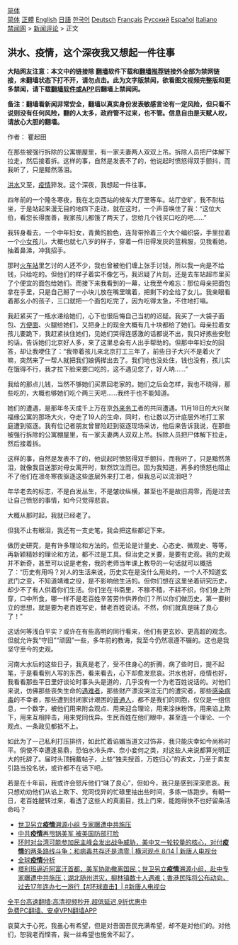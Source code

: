  <!-- 面包屑导航 --> <div class="breadcrumb"><!-- GTranslate: https://gtranslate.io/ -->  <div class="switcher notranslate">  <div class="selected">  <a href="#" onclick="return false;"> 简体</a>  </div>  <div class="option">  <a href="https://www.bannedbook.org" onclick="doGTranslate('zh-CN|zh-CN');jQuery('div.switcher div.selected a').html(jQuery(this).html());return false;" title="简体中文" class="nturl selected"> 简体</a>  <a href="https://www.bannedbook.org/zh-tw/" onclick="doGTranslate('zh-CN|zh-TW');jQuery('div.switcher div.selected a').html(jQuery(this).html());return false;" title="繁體中文" class="nturl"> 正體</a>  <a href="https://www.bannedbook.org/en/" onclick="doGTranslate('zh-CN|en');jQuery('div.switcher div.selected a').html(jQuery(this).html());return false;" title="English" class="nturl"> English</a>  <a href="https://www.bannedbook.org/ja/" onclick="doGTranslate('zh-CN|ja');jQuery('div.switcher div.selected a').html(jQuery(this).html());return false;" title="日本語" class="nturl"> 日語</a>  <a href="https://www.bannedbook.org/ko/" onclick="doGTranslate('zh-CN|ko');jQuery('div.switcher div.selected a').html(jQuery(this).html());return false;" title="한국어" class="nturl"> 한국어</a>  <a href="https://www.bannedbook.org/de/" onclick="doGTranslate('zh-CN|de');jQuery('div.switcher div.selected a').html(jQuery(this).html());return false;" title="Deutsch" class="nturl"> Deutsch</a>  <a href="https://www.bannedbook.org/fr/" onclick="doGTranslate('zh-CN|fr');jQuery('div.switcher div.selected a').html(jQuery(this).html());return false;" title="Français" class="nturl"> Français</a>  <a href="https://www.bannedbook.org/ru/" onclick="doGTranslate('zh-CN|ru');jQuery('div.switcher div.selected a').html(jQuery(this).html());return false;" title="Русский" class="nturl"> Русский</a>  <a href="https://www.bannedbook.org/es/" onclick="doGTranslate('zh-CN|es');jQuery('div.switcher div.selected a').html(jQuery(this).html());return false;" title="Español" class="nturl"> Español</a>  <a href="https://www.bannedbook.org/it/" onclick="doGTranslate('zh-CN|it');jQuery('div.switcher div.selected a').html(jQuery(this).html());return false;" title="Italiano" class="nturl"> Italiano</a>  </div>  </div>      <div class='breadcrumb-sub'><!-- Breadcrumb NavXT 6.3.0 --> <a href="https://www.bannedbook.org/" class="home">禁闻网</a> &gt; <a href="https://www.bannedbook.org/bnews/comments/" class="category">新闻评论</a> &gt; 正文</div></div><h2>洪水、疫情，这个深夜我又想起一件往事</h2> <p class="notice"><b>大陆网友注意：本文中的链接除 <a href="https://github.com/bannedbook/fanqiang" >翻墙</a>软件下载和<a href="https://github.com/killgcd/justmysocks/blob/master/README.md">翻墙推荐</a>链接外全部为禁网链接，未翻墙状态下打不开，请勿点击。此为文字版禁闻，欲看图文视频完整版和更多禁闻，请下载<a href="https://github.com/bannedbook/fanqiang">翻墙软件或APP</a>后翻墙上禁闻网。</p><p>备注：翻墙看新闻非常安全，翻墙以真实身份发表敏感言论有一定风险，但只看不说则没有任何风险，翻的人太多，政府管不过来，也不管。信息自由是天赋人权，请放心大胆的翻墙。</b></p>  <div class="entry"> <p>作者： 瞿起田</p> <p id="summary">在那些被强行拆除的公寓棚屋里，有一家夫妻两人双双上吊。拆除人员把尸体解下拉走，然后接着拆。这样的事，自然是发表不了的，他说起时愤怒得双手颤抖，而我听了，只是黯然落泪。</p> <p id="conimg"><a href="https://www.bannedbook.org/bnews/tag/%e6%b4%aa%e6%b0%b4/" class="st_tag internal_tag" rel="tag" title="标签 洪水 下的日志">洪水</a>又至，<a href="https://www.bannedbook.org/bnews/tag/%E7%96%AB%E6%83%85/" class="st_tag internal_tag" rel="tag" title="标签 疫情 下的日志">疫情</a>猝发。这个深夜，我想起一件往事。</p> <p>四年前的一个隆冬寒夜，我在北京西站的候车大厅里等车。站厅空旷，我不耐枯坐，于是站起来漫无目的地四下走动，就在这时，一个声音唤住了我：‌‌“这位大伯，看您长得面善，我家孩儿都饿了两天了，您给几个钱买口吃的吧……‌‌”</p> <p>我转身看去，一个中年妇女，青黄的脸色，连背带拎着三个大个编织袋，手里拉着一个<a href="https://www.bannedbook.org/bnews/tag/%E5%B0%8F%E5%A5%B3%E5%AD%A9/" class="st_tag internal_tag" rel="tag" title="标签 小女孩 下的日志">小女孩</a>儿，大概也就七八岁的样子，穿着一件旧得发灰的蓝棉服，见我看她，抽着鼻涕，冲我招手。</p>  <p>那时<a href="https://www.bannedbook.org/bnews/tag/%e7%81%ab%e8%bd%a6%e7%ab%99/" class="st_tag internal_tag" rel="tag" title="标签 火车站 下的日志">火车站</a>里乞讨的人还不少，我也曾被他们缠上张手讨钱，所以我一向是不给钱，只给吃的。但他们的样子着实不像乞丐，我迟疑了片刻，还是去车站超市里买了个便宜的面包给她们。而接下来我看到的一幕，让我至今难忘：那位母亲把面包拿在手里，只是自己掰了一小块儿放在嘴里噙着，把剩下的全给了女儿。我亲眼看着那幺小的孩子，三口就把一个面包吃完了，因为吃得太急，不住地打嗝。</p> <p>我赶紧买了一瓶水递给她们，心下也很后悔自己当初的迟疑。我买了一大袋子面包、<a href="https://www.bannedbook.org/bnews/tag/%e6%96%b9%e4%be%bf%e9%9d%a2/" class="st_tag internal_tag" rel="tag" title="标签 方便面 下的日志">方便面</a>、火腿给她们，又把身上的现金大概有几十块都给了她们。母亲拉着女孩儿要跪下，我赶紧扶住她们，见她们哭得连感激的话都说不出，我只好拣些安慰的话，告诉她们北京好人多，来了这里总会有人出手帮助的。但那中年妇女的回答，却让我哽住了：‌‌“我带着孩儿来北京打工三年了，前些日子大兴不是着火了嘛，突然来了一帮人就把我们娘俩撵出去了。我们地也没处住，钱也没有，孩儿实在饿得不行，我才拉下脸来要口吃的，这不遇见您了，好人呐……‌‌”</p> <p>我给的那点儿钱，当然不够她们买票回老家的。她们之后会怎样，我也不晓得，那些吃的，大概也够她们吃个两三天吧……我终于也不能知道。</p> <p>她们的遭遇，是那年冬天成千上万在京<a href="https://www.bannedbook.org/bnews/tag/%E5%A4%96%E6%9D%A5%E5%8A%A1%E5%B7%A5/" class="st_tag internal_tag" rel="tag" title="标签 外来务工 下的日志">外来务工</a>者的共同遭遇。11月18日的大兴聚福缘公寓的那场大火，夺走了19人的生命，同时，也让数以万计底层外地打工家庭遭到驱逐。我有位记者朋友曾冒险赶到驱逐现场采访，他后来告诉我说，在那些被强行拆除的公寓棚屋里，有一家夫妻两人双双上吊。拆除人员把尸体解下拉走，然后接着拆。</p> <p>这样的事，自然是发表不了的，他说起时愤怒得双手颤抖，而我听了，只是黯然落泪，就像我目送那对母女离开时，默然饮泣而已。因为我知道，再多的愤怒也阻止不了他们在凛冬寒夜驱逐这些底层外来打工者，但我总可以流泪吧？</p>  <p>年华老去的标志，不是白发丛生，不是皱纹纵横，甚至也不是故旧凋零，而是过去让自己愤怒的事情，如今只觉得悲哀。</p> <p>大概从那时起，我就已经老了。</p> <p>但我不止有眼泪，我还有一支史笔，我会把这些都记下来。</p> <p>做历史研究，是有许多理论和方法的。但无论是计量史、心态史、微观史、等等，再新颖精妙的理论和方法，都不过是工具。但治史之关要，是要有史观。我的史观并不新奇，甚至可以说是老套，我的老师当年课上教导的一句话就可以概括了：‌‌“历史有用吗？对人的生活来说，历史实在是没什么用处的。一个人不知道玄武门之变，不知道靖难之役，是不影响他生活的。但你们想在这里坐着研究历史，却少不了有人供着你们生活。你们坐在书斋里，不稼不穑，不耕不织，你们身上所穿，口中所食，哪一样不是老百姓辛苦劳作供养你们？所以你们做历史，第一要树立的思想，就是要为老百姓写史，替老百姓说话。不然，你们就真是昧了良心了！‌‌”</p> <p>这话何等浅白平实？或许在有些高明的同行看来，他们有更玄妙、更高超的观念。但就允许我‌‌“守旧‌‌”‌‌“顽固‌‌”一些，多年前的教诲，我至今仍然凛遵不辍的。这也是我坚守至今的史观。</p>  <p>河南大水后的这些日子，我真是老了，受不住身心的折腾，病了些时日，提不起笔，于是看看别人写的东西，看来看去，心下却愈发悲哀。洪水也好，疫情也好，我看看那些平日里好谈论时事头头是道的，几乎没有一个为老百姓说话的。对他们来说，仿佛那些丧失生命的<a href="https://www.bannedbook.org/bnews/tag/%E9%81%87%E9%9A%BE%E8%80%85/" class="st_tag internal_tag" rel="tag" title="标签 遇难者 下的日志">遇难者</a>，那些财产漂没哭泣无门的遭灾者，那些<a href="https://www.bannedbook.org/bnews/tag/%E6%84%9F%E6%9F%93%E7%97%85%E6%AF%92/" class="st_tag internal_tag" rel="tag" title="标签 感染病毒 下的日志">感染病毒</a>的不幸者，那些遭到封闭家计艰困的<a href="https://www.bannedbook.org/bnews/tag/%E6%99%AE%E9%80%9A%E4%BA%BA/" class="st_tag internal_tag" rel="tag" title="标签 普通人 下的日志">普通人</a>，都不是我们的同胞，仅仅是一组信息，一个数字，被他们用来附会观点、用来迎合理论，用来涂抹粉饰，用来谄上欺下，用来互相抨击，用来党同伐异。生民百姓在他们眼中，甚至连一个理论、一个观点、一条政见都抵不上。</p> <p>如此为了一己私利打压排挤，如此忙着谄媚当道文过饰非，我只能庆幸如今尚称时平。倘使不幸遭逢易鼎，恐怕水冷头痒、奈小妾何之类，对这些人来说都算光明正大的托辞了。届时头顶拥戴帖子，上些‌‌“独夫授首，万姓归心‌‌”的表文，乃至于卖友引路当投名状，或许都不在话下吧。</p> <p>若是在十年前，我或许会怒斥他们‌‌“昧了良心‌‌”，但如今，我只是感到深深悲哀。我只想劝劝他们从谄上欺下、党同伐异的忙碌里抽出些时间，多练一练跑步。有朝一日，老百姓醒转过来，看透了这些人的真面目，找上门来，能跑得快不也好留条活命吗？</p> <ul class='op-related-articles' title='相关阅读'> <li><a href='https://www.bannedbook.org/bnews/bannedvideo/20210815/1606598.html' target='_blank'>世卫另立<b>疫情</b>溯源小组 专家曝遭中共施压</a></li> <li><a href='https://www.bannedbook.org/bnews/bannedvideo/20210815/1606585.html' target='_blank'>中共<b>疫情</b>再甩锅美军 被美国防部打脸</a></li> <li><a href='https://www.bannedbook.org/bnews/bannedvideo/20210815/1606512.html' target='_blank'>环时对台湾可能参加民主峰会发出战争威胁，美中又一轮较量的核心，对付<b>疫情</b>的两条路线斗争：和病毒共存还是清零 | 横河观点 8/14 | 新唐人电视台</a></li> <li><a href='https://www.bannedbook.org/bnews/bannedvideo/20210815/1606487.html' target='_blank'>全球<b>疫情</b>分析</a></li> <li><a href='https://www.bannedbook.org/bnews/bannedvideo/20210815/1606472.html' target='_blank'>塔利班逼近阿富汗首都，美军协助撤离国民；世卫另立<b>疫情</b>溯源小组，赴中专家曝遭中共施压；湖北随州洪灾，柳林镇数十人遇难；香港民阵将公布动向，过去17年连办七一游行【#环球直击】| #新唐人电视台</a></li> </ul> <p class="texttj"> <a href="https://github.com/bannedbook/fanqiang/wiki/V2ray%E6%9C%BA%E5%9C%BA" target="_blank">全平台高速翻墙:高清视频秒开,超低延迟,9折优惠中</a><br/> <a href="https://github.com/bannedbook/fanqiang/wiki/%E7%A6%81%E9%97%BB%E7%BD%91%E5%AE%89%E5%8D%93%E7%BF%BB%E5%A2%99%E6%96%B0%E9%97%BBAPP" target="_blank">免费PC翻墙、安卓VPN翻墙APP</a></p><p>哀莫大于心死，我虽心有希望，但是对吾国吾民充满希望，却不是对他们的。对他们，恕我老而悭吝，我一丝希望也施舍不起了。</p> <a name='sharetosocial'></a>  <div style="margin-bottom:5px;padding-bottom:5px;clear:both"> <div id="archive-pix-1" class="banner-ads"> <!-- AuctionX Display platform tag START --> <div id="26318x728x90x621x_ADSLOT2" clicktrack="%%CLICK_URL_ESC%%"></div> <!-- AuctionX Display platform tag END --> </div> <div id="archive-pix-2" class="banner-ads"> <!-- AuctionX Display platform tag START --> <div id="26315x300x250x621x_ADSLOT2" clicktrack="%%CLICK_URL_ESC%%"></div> <!-- AuctionX Display platform tag END --> </div> </div>  <div id="archive-pix-1" class="banner-ads"> <!-- AuctionX Display platform tag START --> <div id="26318x728x90x621x_ADSLOT3" clicktrack="%%CLICK_URL_ESC%%"></div> <!-- AuctionX Display platform tag END --> </div> </div><!--END ENTRY--> 